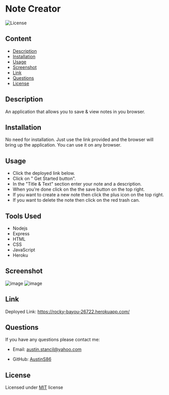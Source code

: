 # Note Creator
  
  ![License](https://img.shields.io/badge/License-MIT-yellow.svg)

  ## Content 
  - [Description](#description)
  - [Installation](#installation)
  - [Usage](#usage)
  - [Screenshot](#screenshot)
  - [Link](#link)
  - [Questions](#questions)
  - [License](#license)

  ## Description
  An application that allows you to save & view notes in you browser.

  ## Installation
  No need for installation. Just use the link provided and the browser will bring up the application. You can use it on any browser.

  ## Usage 
  - Click the deployed link below.
  - Click on " Get Started button".
  - In the "Title & Text" section enter your note and a description.
  - When you're done click on the the save button on the top right.
  - If you want to create a new note then click the plus icon on the top right.
  - If you want to delete the note then click on the red trash can.
  
  ## Tools Used
  - Nodejs
  - Express
  - HTML
  - CSS
  - JavaScript
  - Heroku

  ## Screenshot
  ![image](https://user-images.githubusercontent.com/117120566/220218042-7188b49b-3c5d-4722-8532-8a809f34527f.png)
  ![image](https://user-images.githubusercontent.com/117120566/220220558-2eb0e017-45e2-49a9-b57f-facd478d2908.png)

  ## Link
  Deployed Link: https://rocky-bayou-26722.herokuapp.com/

  ## Questions

  If you have any questions please contact me:
  
  * Email: austin.stancil@yahoo.com

  * GitHub: [AustinS86](https://github.com/AustinS86)

## License
  Licensed under [MIT](https://choosealicense.com/licenses/mit/) license
